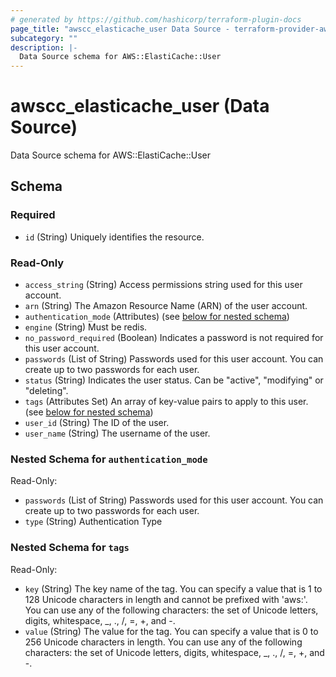 ```yaml
---
# generated by https://github.com/hashicorp/terraform-plugin-docs
page_title: "awscc_elasticache_user Data Source - terraform-provider-awscc"
subcategory: ""
description: |-
  Data Source schema for AWS::ElastiCache::User
---
```


# awscc_elasticache_user (Data Source)

Data Source schema for AWS::ElastiCache::User



<!-- schema generated by tfplugindocs -->
## Schema

### Required

- `id` (String) Uniquely identifies the resource.

### Read-Only

- `access_string` (String) Access permissions string used for this user account.
- `arn` (String) The Amazon Resource Name (ARN) of the user account.
- `authentication_mode` (Attributes) (see [below for nested schema](#nestedatt--authentication_mode))
- `engine` (String) Must be redis.
- `no_password_required` (Boolean) Indicates a password is not required for this user account.
- `passwords` (List of String) Passwords used for this user account. You can create up to two passwords for each user.
- `status` (String) Indicates the user status. Can be "active", "modifying" or "deleting".
- `tags` (Attributes Set) An array of key-value pairs to apply to this user. (see [below for nested schema](#nestedatt--tags))
- `user_id` (String) The ID of the user.
- `user_name` (String) The username of the user.

<a id="nestedatt--authentication_mode"></a>
### Nested Schema for `authentication_mode`

Read-Only:

- `passwords` (List of String) Passwords used for this user account. You can create up to two passwords for each user.
- `type` (String) Authentication Type


<a id="nestedatt--tags"></a>
### Nested Schema for `tags`

Read-Only:

- `key` (String) The key name of the tag. You can specify a value that is 1 to 128 Unicode characters in length and cannot be prefixed with 'aws:'. You can use any of the following characters: the set of Unicode letters, digits, whitespace, _, ., /, =, +, and -.
- `value` (String) The value for the tag. You can specify a value that is 0 to 256 Unicode characters in length. You can use any of the following characters: the set of Unicode letters, digits, whitespace, _, ., /, =, +, and -.
